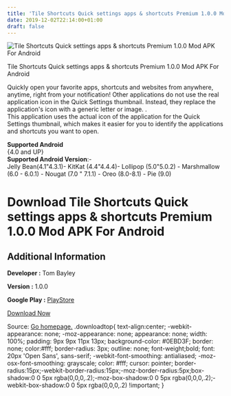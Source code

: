 ```yaml
---
title: 'Tile Shortcuts Quick settings apps & shortcuts Premium 1.0.0 Mod APK For Android'
date: 2019-12-02T22:14:00+01:00
draft: false
---
```


![Tile Shortcuts Quick settings apps & shortcuts Premium 1.0.0 Mod APK For Android](https://i1.wp.com/apkhome.net/wp-content/uploads/2019/12/Tile-Shortcuts-Quick-settings-apps-shortcuts-Premium-1.0.0-Mod.png "Tile Shortcuts Quick settings apps & shortcuts Premium 1.0.0 Mod APK For Android")

  

Tile Shortcuts Quick settings apps & shortcuts Premium 1.0.0 Mod APK For Android

Quickly open your favorite apps, shortcuts and websites from anywhere, anytime, right from your notification! Other applications do not use the real application icon in the Quick Settings thumbnail. Instead, they replace the application's icon with a generic letter or image. .  
This application uses the actual icon of the application for the Quick Settings thumbnail, which makes it easier for you to identify the applications and shortcuts you want to open.

**Supported Android**  
{4.0 and UP}  
**Supported Android Version**:-  
Jelly Bean(4.1"4.3.1)- KitKat (4.4"4.4.4)- Lollipop (5.0"5.0.2) - Marshmallow (6.0 - 6.0.1) - Nougat (7.0 " 7.1.1) - Oreo (8.0-8.1) - Pie (9.0)

Download Tile Shortcuts Quick settings apps & shortcuts Premium 1.0.0 Mod APK For Android
=========================================================================================

Additional Information
----------------------

**Developer :** Tom Bayley

**Version :** 1.0.0

**Google Play :** [PlayStore](https://play.google.com/store/apps/details?id=com.tombayley.tileshortcuts)

  

[Download Now](https://store4app.co/post/tile-shortcuts-quick-settings-apps-amp-shortcuts-premium-1-0-0-mod-apk-for-android_1575320966)

  
Source: [Go homepage.](https://store4app.co/post/tile-shortcuts-quick-settings-apps-amp-shortcuts-premium-1-0-0-mod-apk-for-android_1575320966) .downloadtop{ text-align:center; -webkit-appearance: none; -moz-appearance: none; appearance: none; width: 100%; padding: 9px 9px 11px 13px; background-color: #0EBD3F; border: none; color:#fff; border-radius: 3px; outline: none; font-weight;bold; font: 20px 'Open Sans', sans-serif; -webkit-font-smoothing: antialiased; -moz-osx-font-smoothing: grayscale; color: #fff; cursor: pointer; border-radius:15px;-webkit-border-radius:15px;-moz-border-radius:5px;box-shadow:0 0 5px rgba(0,0,0,.2);-moz-box-shadow:0 0 5px rgba(0,0,0,.2);-webkit-box-shadow:0 0 5px rgba(0,0,0,.2) !important; }